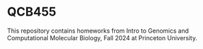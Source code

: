 # QCB455

This repository contains homeworks from Intro to Genomics and Computational Molecular Biology, Fall 2024 at Princeton University.
